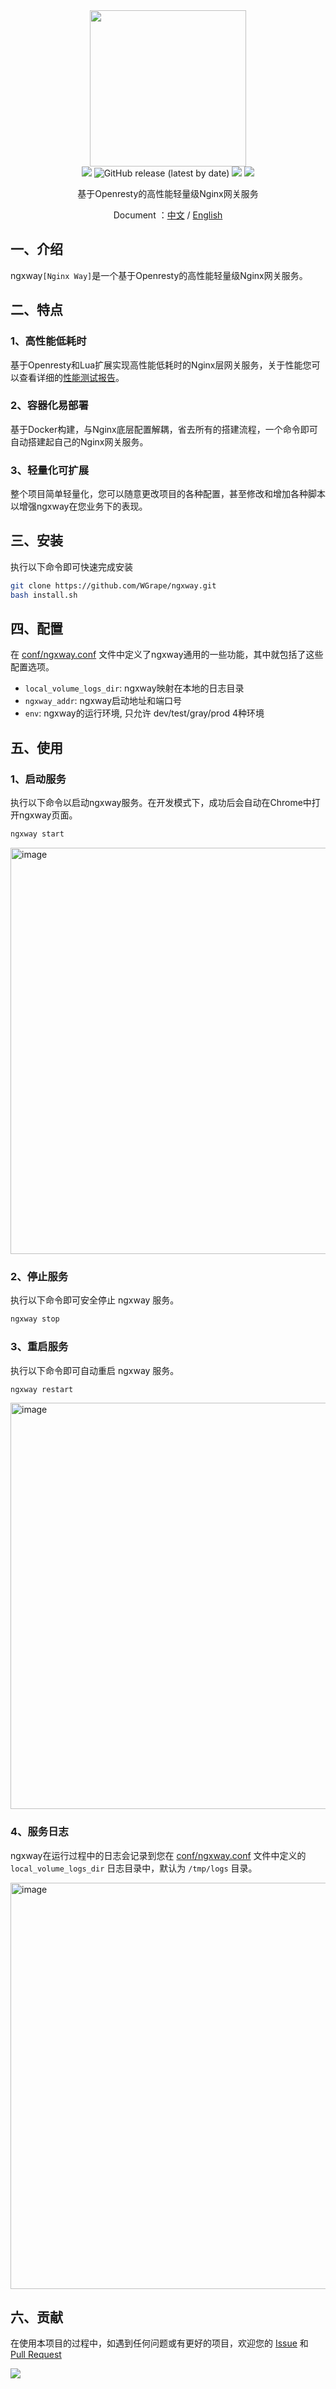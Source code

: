 <div align="center">
<img width="250" src="https://user-images.githubusercontent.com/35942268/212838933-38bec2ca-c156-4c63-8563-c645bd476cb3.png">
</div>

<div align="center">
    <!-- oscs: https://www.oscs1024.com/cd/1543980900807675904?sign=a3d02348 -->
    <!-- https://www.murphysec.com/ -->
    <a href="https://www.oscs1024.com/project/oscs/WGrape/ngxway?ref=badge_small" alt="OSCS Status"><img src="https://www.oscs1024.com/platform/badge/WGrape/ngxway.svg?size=small"/></a>
    <!-- <img src="https://github.com/wgrape/ngxway/actions/workflows/build.yml/badge.svg"> -->
    <img alt="GitHub release (latest by date)" src="https://img.shields.io/github/v/release/wgrape/ngxway">
    <img src="https://img.shields.io/badge/Document-中文/English-orange.svg">
    <img src="https://img.shields.io/badge/License-MIT-green.svg">
</div>

<div align="center">
    <p>基于Openresty的高性能轻量级Nginx网关服务</p>
    <p>Document ：<a href="/README.zh-CN.md">中文</a> / <a href="/README.md">English</a></p>
</div>

## 一、介绍
ngxway```[Nginx Way]```是一个基于Openresty的高性能轻量级Nginx网关服务。

## 二、特点

### 1、高性能低耗时

基于Openresty和Lua扩展实现高性能低耗时的Nginx层网关服务，关于性能您可以查看详细的[性能测试报告](./doc/benchmark.md)。

### 2、容器化易部署

基于Docker构建，与Nginx底层配置解耦，省去所有的搭建流程，一个命令即可自动搭建起自己的Nginx网关服务。

### 3、轻量化可扩展

整个项目简单轻量化，您可以随意更改项目的各种配置，甚至修改和增加各种脚本以增强ngxway在您业务下的表现。

## 三、安装

执行以下命令即可快速完成安装

```bash
git clone https://github.com/WGrape/ngxway.git
bash install.sh
```

## 四、配置

在 [conf/ngxway.conf](./conf/ngxway.conf) 文件中定义了ngxway通用的一些功能，其中就包括了这些配置选项。

- ```local_volume_logs_dir```: ngxway映射在本地的日志目录
- ```ngxway_addr```: ngxway启动地址和端口号
- ```env```: ngxway的运行环境, 只允许 dev/test/gray/prod 4种环境


## 五、使用

### 1、启动服务
执行以下命令以启动ngxway服务。在开发模式下，成功后会自动在Chrome中打开ngxway页面。

```bash
ngxway start
```

<img width="650" alt="image" src="https://user-images.githubusercontent.com/35942268/216760566-7cd85e99-5089-4055-909a-8253dd366d95.png">

### 2、停止服务
执行以下命令即可安全停止 ngxway 服务。

```bash
ngxway stop
```

### 3、重启服务
执行以下命令即可自动重启 ngxway 服务。

```bash
ngxway restart
```

<img width="650" alt="image" src="https://user-images.githubusercontent.com/35942268/216760481-1eb24c24-58af-4260-afb3-96ea74dcdaca.png">

### 4、服务日志

ngxway在运行过程中的日志会记录到您在 [conf/ngxway.conf](./conf/ngxway.conf) 文件中定义的 ```local_volume_logs_dir``` 日志目录中，默认为 ```/tmp/logs``` 目录。

<img width="650" alt="image" src="https://user-images.githubusercontent.com/35942268/216760443-6c53d04a-f09d-4cbd-ae71-c29f8f566ba2.png">

## 六、贡献
在使用本项目的过程中，如遇到任何问题或有更好的项目，欢迎您的 [Issue](https://github.com/WGrape/ngxway/issues/new) 和 [Pull Request](https://github.com/WGrape/ngxway/pulls)

<img src="https://contrib.rocks/image?repo=wgrape/ngxway" >
